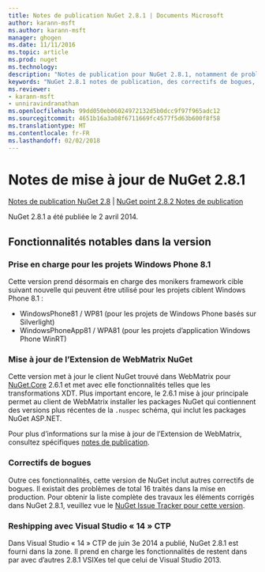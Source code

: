 ```yaml
---
title: Notes de publication NuGet 2.8.1 | Documents Microsoft
author: karann-msft
ms.author: karann-msft
manager: ghogen
ms.date: 11/11/2016
ms.topic: article
ms.prod: nuget
ms.technology: 
description: "Notes de publication pour NuGet 2.8.1, notamment de problèmes connus, des correctifs de bogues, les fonctionnalités ajoutées et dcr."
keywords: "NuGet 2.8.1 notes de publication, des correctifs de bogues, problèmes connus, ajouté des fonctionnalités, DCR"
ms.reviewer:
- karann-msft
- unniravindranathan
ms.openlocfilehash: 99dd050eb06024972132d5b0dcc9f97f965adc12
ms.sourcegitcommit: 4651b16a3a08f6711669fc4577f5d63b600f8f58
ms.translationtype: MT
ms.contentlocale: fr-FR
ms.lasthandoff: 02/02/2018
---
```

# <a name="nuget-281-release-notes"></a>Notes de mise à jour de NuGet 2.8.1

[Notes de publication NuGet 2.8](../release-notes/nuget-2.8.md) | [NuGet point 2.8.2 Notes de publication](../release-notes/nuget-2.8.2.md)

NuGet 2.8.1 a été publiée le 2 avril 2014.

## <a name="notable-features-in-the-release"></a>Fonctionnalités notables dans la version

### <a name="support-for-windows-phone-81-projects"></a>Prise en charge pour les projets Windows Phone 8.1
Cette version prend désormais en charge des monikers framework cible suivant nouvelle qui peuvent être utilisé pour les projets ciblent Windows Phone 8.1 :

* WindowsPhone81 / WP81 (pour les projets de Windows Phone basés sur Silverlight)
* WindowsPhoneApp81 / WPA81 (pour les projets d’application Windows Phone WinRT)

### <a name="update-of-the-nuget-webmatrix-extension"></a>Mise à jour de l’Extension de WebMatrix NuGet
Cette version met à jour le client NuGet trouvé dans WebMatrix pour [NuGet.Core](https://www.nuget.org/packages/Nuget.Core/2.6.1) 2.6.1 et met avec elle fonctionnalités telles que les transformations XDT. Plus important encore, le 2.6.1 mise à jour principale permet au client de WebMatrix installer les packages NuGet qui contiennent des versions plus récentes de la `.nuspec` schéma, qui inclut les packages NuGet ASP.NET.

Pour plus d’informations sur la mise à jour de l’Extension de WebMatrix, consultez spécifiques [notes de publication](../release-notes/nuget-2.6.1-for-WebMatrix.md).

### <a name="bug-fixes"></a>Correctifs de bogues
Outre ces fonctionnalités, cette version de NuGet inclut autres correctifs de bogues. Il existait des problèmes de total 16 traités dans la mise en production. Pour obtenir la liste complète des travaux les éléments corrigés dans NuGet 2.8.1, veuillez vue le [NuGet Issue Tracker pour cette version](https://nuget.codeplex.com/workitem/list/advanced?keyword=&status=All&type=All&priority=All&release=NuGet%202.8.1&assignedTo=All&component=All&sortField=LastUpdatedDate&sortDirection=Descending&page=0&reasonClosed=All).

### <a name="reshipping-with-visual-studio-14-ctp"></a>Reshipping avec Visual Studio « 14 » CTP
Dans Visual Studio « 14 » CTP de juin 3e 2014 a publié, NuGet 2.8.1 est fourni dans la zone. Il prend en charge les fonctionnalités de restent dans par avec d’autres 2.8.1 VSIXes tel que celui de Visual Studio 2013.
